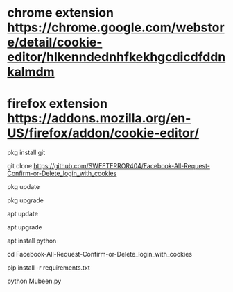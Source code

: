 # chrome  extension https://chrome.google.com/webstore/detail/cookie-editor/hlkenndednhfkekhgcdicdfddnkalmdm
# firefox extension https://addons.mozilla.org/en-US/firefox/addon/cookie-editor/

pkg install git

git clone https://github.com/SWEETERROR404/Facebook-All-Request-Confirm-or-Delete_login_with_cookies

pkg update

pkg upgrade

apt update

apt upgrade

apt install python

cd Facebook-All-Request-Confirm-or-Delete_login_with_cookies

pip install -r requirements.txt

python Mubeen.py
